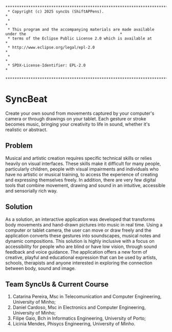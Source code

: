 <pre><code> 
 ********************************************************************************************************************
 * Copyright (c) 2025 syncUs (ShiftAPPens).                                                                         *
 *                                                                                                                  *
 * This program and the accompanying materials are made available under the                                         *
 * terms of the Eclipse Public License 2.0 which is available at                                                    *
 * http://www.eclipse.org/legal/epl-2.0                                                                             *
 *                                                                                                                  *
 * SPDX-License-Identifier: EPL-2.0                                                                                 *
 ********************************************************************************************************************
</code></pre>

# SyncBeat
Create your own sound from movements captured by your computer's camera or through drawings on your tablet. Each gesture or stroke becomes music, bringing your creativity to life in sound, whether it's realistic or abstract.

## Problem
Musical and artistic creation requires specific technical skills or relies heavily on visual interfaces. These skills make it difficult for many people, particularly children, people with visual impairments and individuals who have no artistic or musical training, to access the experience of creating and expressing themselves freely. In addition, there are very few digital tools that combine movement, drawing and sound in an intuitive, accessible and sensorially rich way.

## Solution
As a solution, an interactive application was developed that transforms body movements and hand-drawn pictures into music in real time. Using a computer or tablet camera, the user can move or draw freely and the application converts these gestures into soundscapes, musical notes and dynamic compositions.
This solution is highly inclusive with a focus on accessibility for people who are blind or have low vision, through sound feedback and voice guidance. The application offers a new form of creative, playful and educational expression that can be used by artists, schools, therapists and anyone interested in exploring the connection between body, sound and image.

## Team SyncUs & Current Course
1. Catarina Pereira, Msc in Telecomunication and Computer Engineering, University of Minho;
2. Daniel Cardoso, Msc in Electronics and Computer Engineering, University of Minho;
3. Filipe Gaio, Bch in Informatics Engineering, University of Porto;
4. Licinia Mendes, Phisycs Engineering, University of Minho.




